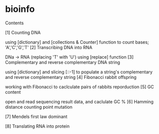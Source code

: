 # bioinfo
Contents

[1] Counting DNA

using [dictionary] and [collections & Counter] function to count bases; 'A','C','G','T'
[2] Transcribing DNA into RNA

DNa -> RNA (replacing 'T' with 'U') using [replace] function
[3] Complementary and reverse complementary DNA string

using [dictionary] and slicing [::-1] to populate a string's complementary and reverse complementary string
[4] Fibonacci rabbit offspring

working with Fibonacci to caclculate pairs of rabbits reporduction
[5] GC content

open and read sequencing result data, and caclulate GC %
[6] Hamming distance counting point mutation

[7] Mendels first law dominant

[8] Translating RNA into protein
